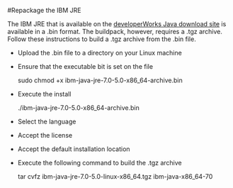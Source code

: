 #Repackage the IBM JRE

The IBM JRE that is available on the [developerWorks Java download site][] is available in a
.bin format. The buildpack, however, requires a .tgz archive. Follow these instructions to build a
.tgz archive from the .bin file.

* Upload the .bin file to a directory on your Linux machine

* Ensure that the executable bit is set on the file

    sudo chmod +x ibm-java-jre-7.0-5.0-x86_64-archive.bin

* Execute the install

    ./ibm-java-jre-7.0-5.0-x86_64-archive.bin

* Select the language

* Accept the license

* Accept the default installation location

* Execute the following command to build the .tgz archive

    tar cvfz ibm-java-jre-7.0-5.0-linux-x86_64.tgz ibm-java-x86_64-70

[developerWorks Java download site]: https://www.ibm.com/developerworks/java/jdk/